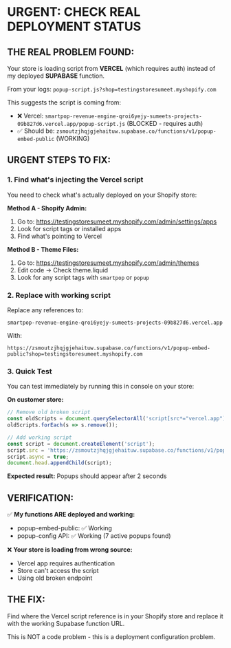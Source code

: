 # URGENT: CHECK REAL DEPLOYMENT STATUS

## THE REAL PROBLEM FOUND:

Your store is loading script from **VERCEL** (which requires auth) instead of my deployed **SUPABASE** function.

From your logs: `popup-script.js?shop=testingstoresumeet.myshopify.com`

This suggests the script is coming from:
- ❌ Vercel: `smartpop-revenue-engine-qroi6yejy-sumeets-projects-09b827d6.vercel.app/popup-script.js` (BLOCKED - requires auth)
- ✅ Should be: `zsmoutzjhqjgjehaituw.supabase.co/functions/v1/popup-embed-public` (WORKING)

## URGENT STEPS TO FIX:

### 1. Find what's injecting the Vercel script
You need to check what's actually deployed on your Shopify store:

**Method A - Shopify Admin:**
1. Go to: https://testingstoresumeet.myshopify.com/admin/settings/apps
2. Look for script tags or installed apps
3. Find what's pointing to Vercel

**Method B - Theme Files:**
1. Go to: https://testingstoresumeet.myshopify.com/admin/themes
2. Edit code → Check theme.liquid
3. Look for any script tags with `smartpop` or `popup`

### 2. Replace with working script
Replace any references to:
```
smartpop-revenue-engine-qroi6yejy-sumeets-projects-09b827d6.vercel.app
```

With:
```
https://zsmoutzjhqjgjehaituw.supabase.co/functions/v1/popup-embed-public?shop=testingstoresumeet.myshopify.com
```

### 3. Quick Test
You can test immediately by running this in console on your store:

**On customer store:**
```javascript
// Remove old broken script
const oldScripts = document.querySelectorAll('script[src*="vercel.app"], script[src*="popup-script.js"]');
oldScripts.forEach(s => s.remove());

// Add working script
const script = document.createElement('script');
script.src = 'https://zsmoutzjhqjgjehaituw.supabase.co/functions/v1/popup-embed-public?shop=testingstoresumeet.myshopify.com&debug=true';
script.async = true;
document.head.appendChild(script);
```

**Expected result:** Popups should appear after 2 seconds

## VERIFICATION:

✅ **My functions ARE deployed and working:**
- popup-embed-public: ✅ Working
- popup-config API: ✅ Working (7 active popups found)

❌ **Your store is loading from wrong source:**
- Vercel app requires authentication
- Store can't access the script
- Using old broken endpoint

## THE FIX:

Find where the Vercel script reference is in your Shopify store and replace it with the working Supabase function URL.

This is NOT a code problem - this is a deployment configuration problem.